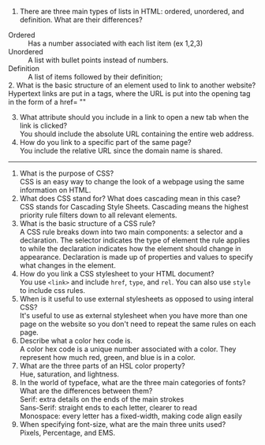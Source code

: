 1.  There are three main types of lists in HTML: ordered, unordered, and definition. What are their differences?
<br /> <dl>
<dt>Ordered </dt>
<dd>Has a number associated with each list item (ex 1,2,3) </dd>
<dt>Unordered </dt>
<dd>A list with bullet points instead of numbers. </dd>
<dt>Definition </dt>
<dd>A list of items followed by their definition; </dd>
</dl>
2.  What is the basic structure of an element used to link to another website?
<br /> Hypertext links are put in a tags, where the URL is put into the opening tag in the form of  a href= ""

3.  What attribute should you include in a link to open a new tab when the link is clicked?
<br /> You should include the absolute URL containing the entire web address.
4.  How do you link to a specific part of the same page?
<br /> You include the relative URL since the domain name is shared.
*****
1.  What is the purpose of CSS?
<br />CSS is an easy way to change the look of a webpage using the same information on HTML.
2.  What does CSS stand for? What does cascading mean in this case?
<br />CSS stands for Cascading Style Sheets. Cascading means the highest priority rule filters down to all relevant elements.
3.  What is the basic structure of a CSS rule?
<br />A CSS rule breaks down into two main components: a selector and a declaration. The selector indicates the type of element the rule applies to while the declaration indicates how the element should change in appearance. Declaration is made up of properties and values to specify what changes in the element.
4.  How do you link a CSS stylesheet to your HTML document?
<br />You use `<link>` and include `href`, `type`, and `rel`. You can also use `style` to include css rules.
5.  When is it useful to use external stylesheets as opposed to using interal CSS?
<br />It's useful to use as external stylesheet when you have more than one page on the website so you don't need to repeat the same rules on each page.
6.  Describe what a color hex code is.
<br /> A color hex code is a unique number associated with a color. They represent how much red, green, and blue is in a color.
7.  What are the three parts of an HSL color property?
<br />Hue, saturation, and lightness.
8.  In the world of typeface, what are the three main categories of fonts? What are the differences between them?
<br /> Serif: extra details on the ends of the main strokes
<br /> Sans-Serif: straight ends to each letter, clearer to read
<br /> Monospace: every letter has a fixed-width, making code align easily
9.  When specifying font-size, what are the main three units used?
<br /> Pixels, Percentage, and EMS.

